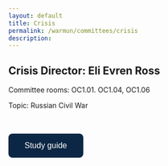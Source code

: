 ```yaml
---
layout: default
title: Crisis
permalink: /warmun/committees/crisis
description:
---
```

## Crisis Director: Eli Evren Ross

Committee rooms: OC1.01. OC1.04, OC1.06

Topic: Russian Civil War

<br><br>
<a href="about:blank"><button style="background-color:#0C2745;border: none; border-radius: 8px; color: white; padding: 15px 32px; text-align: center; text-decoration: none; display: inline-block; font-size: 16px; cursor: pointer;">Study guide</button></a>
